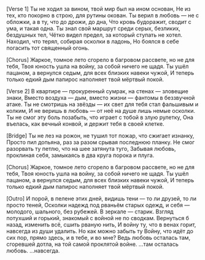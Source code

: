 [Verse 1]
Ты не ходил за вином, твой мир был на ином основан,
Не из тех, кто покорно в строю, для рутины окован.
Ты верил в любовь — не с обложки, а в ту, что до дрожи, до дна,
Что кровь будоражит, сводит с ума, и такая одна.
Ты знал свой маршрут среди серых, безликих, бездушных тел,
Чётко видел предел, за который ступать не хотел.
Находил, что терял, собирая осколки в ладонь,
Но боялся в себе погасить тот священный огонь.

[Chorus]
Жаркое, томное лето сгорело в багровом рассвете, но не для тебя,
Твоя юность ушла на войну, за собой ничего не щадя.
Ты ушёл пацаном, а вернулся седым, для всех близких навеки чужой,
И теперь только едкий дым папирос наполняет твой мёртвый покой.

[Verse 2]
В квартире — прокуренный сумрак, на стенах — зловещие знаки,
Вместо воздуха — дым, вместо жизни — фантомы в беззвучной атаке.
Ты не смотришь на звёзды — их свет для тебя стал фальшивым и колким,
И не веришь в любовь — от неё на душе лишь немые осколки.
Ты не смог эту боль позабыть, что играет с тобой в злую рулетку,
Она въелась, как вечный конвой, и держит тебя в своей клетке.

[Bridge]
Ты не лез на рожон, не тушил тот пожар, что сжигает изнанку,
Просто пил допьяна, раз за разом срывая последнюю планку.
Не смог разорвать ту петлю, что на шее затянута туго,
Забывая любовь, проклиная себя, замыкаясь в два круга порока и плуга.

[Chorus]
Жаркое, томное лето сгорело в багровом рассвете, но не для тебя,
Твоя юность ушла на войну, за собой ничего не щадя.
Ты ушёл пацаном, а вернулся седым, для всех близких навеки чужой,
И теперь только едкий дым папирос наполняет твой мёртвый покой.

[Outro]
И порой, в пелене этих дней, видишь тени — то ли друзей, то ли просто теней,
Осколки надежд под рваньём старых одежд, и себя — молодого, шального, без рубежей.
В зеркале — старик. Взгляд потухший и горький, знакомый с войной не по сводкам.
Вернуться б назад, изменить всё, сшить рваную нить,
И войну ту, что в венах горит, навсегда из души удалить.
Но как можно забыть ту Войну, что идёт до сих пор, прямо здесь, и в тебе, и во мне?
Ведь любовь осталась там, сгоревшей дотла, на той самой проклятой войне.
...там осталась любовь.
...навсегда. 